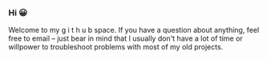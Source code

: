 ### Hi 😀

Welcome to my g i t h u b space. If you have a question about anything, feel free to email – just bear in mind that I usually don't have a lot of time or willpower to troubleshoot problems with most of my old projects.

